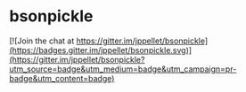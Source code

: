 # bsonpickle

[![Join the chat at https://gitter.im/jppellet/bsonpickle](https://badges.gitter.im/jppellet/bsonpickle.svg)](https://gitter.im/jppellet/bsonpickle?utm_source=badge&utm_medium=badge&utm_campaign=pr-badge&utm_content=badge)
